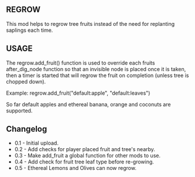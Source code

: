 REGROW
------

This mod helps to regrow tree fruits instead of the need for replanting
saplings each time.


USAGE
-----

The regrow.add_fruit() function is used to override each fruits after_dig_node
function so that an invisible node is placed once it is taken, then a timer is
started that will regrow the fruit on completion (unless tree is chopped down).

Example: regrow.add_fruit("default:apple", "default:leaves")

So far default apples and ethereal banana, orange and coconuts are supported.


Changelog
---------

 - 0.1 - Initial upload.
 - 0.2 - Add checks for player placed fruit and tree's nearby.
 - 0.3 - Make add_fruit a global function for other mods to use.
 - 0.4 - Add check for fruit tree leaf type before re-growing.
 - 0.5 - Ethereal Lemons and Olives can now regrow.
